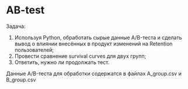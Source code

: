# AB-test
Задача:
1. Используя Python, обработать сырые данные A/B-теста и сделать вывод о влиянии внесённых в продукт изменений на Retention пользователей;
2. Провести сравнение survival curves для двух групп;
3. Ответить, нужно ли продолжать тест.

Данные A/B-теста для обработки содержатся в файлах A_group.csv и B_group.csv

